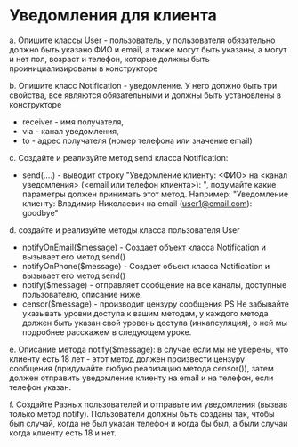 # Уведомления для клиента

a. Опишите классы User - пользователь, у пользователя обязательно должно быть указано ФИО и
email, а также могут быть указаны, а могут и нет пол, возраст и телефон, которые должны быть
проинициализированы в конструкторе

b. Опишите класс Notification - уведомление. У него должно быть три свойства, все являются
обязательными и должны быть установлены в конструкторе
- receiver - имя получателя,
- via - канал уведомления,
- to - адрес получателя (номер телефона или значение email)

c. Создайте и реализуйте метод send класса Notification:
- send(....) - выводит строку "Уведомление клиенту: <ФИО> на <канал уведомления> (<email
или телефон клиента>): <message>", подумайте какие параметры должен принимать этот
метод. Например: "Уведомление клиенту: Владимир Николаевич на email
(user1@email.com): goodbye"

d. создайте и реализуйте методы класса пользователя User
- notifyOnEmail($message) - Создает объект класса Notification и вызывает его метод send()
- notifyOnPhone($message) - Создает объект класса Notification и вызывает его метод send()
- notify($message) - отправляет сообщение на все каналы, доступные пользователю, описание
ниже.
- censor($message) - производит цензуру сообщения
PS Не забывайте указывать уровни доступа к вашим методам, у каждого метода должен быть указан
свой уровень доступа (инкапсуляция), о ней мы подробнее расскажем в следующем уроке.

e. Описание метода notify($message): в случае если мы не уверены, что клиенту есть 18 лет - этот
метод должен произвести цензуру сообщения (придумайте любую реализацию метода censor()),
затем должен отправить уведомление клиенту на email и на телефон, если телефон указан.

f. Создайте Разных пользователей и отправьте им уведомления (вызвав только метод notify).
Пользователи должны быть созданы так, чтобы был случай, когда не был указан телефон и когда
бы был, а были случаи когда клиенту есть 18 и нет.
